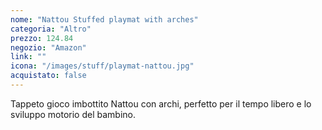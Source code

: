 ```yaml
---
nome: "Nattou Stuffed playmat with arches"
categoria: "Altro"
prezzo: 124.84
negozio: "Amazon"
link: ""
icona: "/images/stuff/playmat-nattou.jpg"
acquistato: false
---
```


Tappeto gioco imbottito Nattou con archi, perfetto per il tempo libero e lo sviluppo motorio del bambino.

